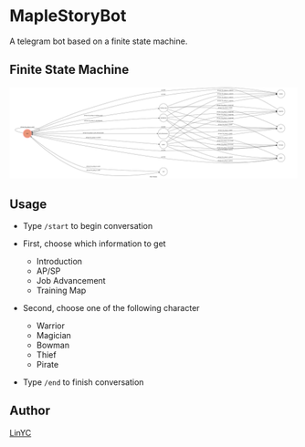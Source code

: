 # MapleStoryBot

A telegram bot based on a finite state machine.

## Finite State Machine
![fsm](./img/fsm.png)

## Usage
* Type `/start` to begin conversation

* First, choose which information to get
    * Introduction
    * AP/SP
    * Job Advancement
    * Training Map

* Second, choose one of the following character
    * Warrior
    * Magician
    * Bowman
    * Thief
    * Pirate

* Type `/end` to finish conversation

## Author
[LinYC](https://github.com/F74042060)
